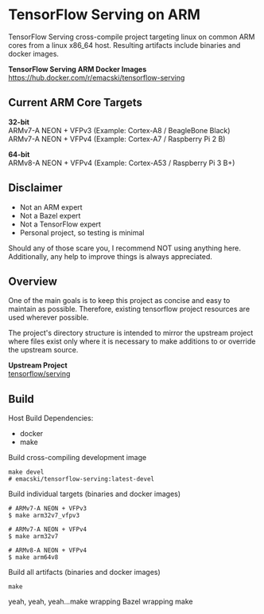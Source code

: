 TensorFlow Serving on ARM
=========================

TensorFlow Serving cross-compile project targeting linux on common ARM cores from a linux x86_64 host. Resulting artifacts include binaries and docker images.

**TensorFlow Serving ARM Docker Images**  
https://hub.docker.com/r/emacski/tensorflow-serving

## Current ARM Core Targets

**32-bit**  
ARMv7-A NEON + VFPv3 (Example: Cortex-A8 / BeagleBone Black)  
ARMv7-A NEON + VFPv4 (Example: Cortex-A7 / Raspberry Pi 2 B)  

**64-bit**  
ARMv8-A NEON + VFPv4 (Example: Cortex-A53 / Raspberry Pi 3 B+)  


## Disclaimer

* Not an ARM expert
* Not a Bazel expert
* Not a TensorFlow expert
* Personal project, so testing is minimal

Should any of those scare you, I recommend NOT using anything here. Additionally, any help to improve things is always appreciated.

## Overview

One of the main goals is to keep this project as concise and easy to maintain as possible. Therefore, existing tensorflow project resources are used wherever possible.

The project's directory structure is intended to mirror the upstream project where files exist only where it is necessary to make additions to or override the upstream source.

**Upstream Project**  
[tensorflow/serving](https://github.com/tensorflow/serving)

## Build

Host Build Dependencies:
* docker
* make

Build cross-compiling development image
```
make devel
# emacski/tensorflow-serving:latest-devel
```

Build individual targets (binaries and docker images)
```
# ARMv7-A NEON + VFPv3
$ make arm32v7_vfpv3

# ARMv7-A NEON + VFPv4
$ make arm32v7

# ARMv8-A NEON + VFPv4
$ make arm64v8
```

Build all artifacts (binaries and docker images)
```
make
```

yeah, yeah, yeah...make wrapping Bazel wrapping make

